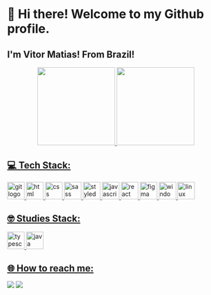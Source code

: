 # 👋 Hi there! Welcome to my Github profile.
## I'm Vitor Matias! From Brazil!

<div align='center'>
<a href="https://github.com/vmatiasdev">
<img height="180em" src="https://github-readme-stats.vercel.app/api/top-langs/?username=vmatiasdev&layout=compact&langs_count=7&theme=dracula"/>
<img height="180em" src="https://github-readme-stats.vercel.app/api?username=vmatiasdev&show_icons=true&theme=dracula&include_all_commits=true&count_private=true"/>
</div>

## 💻 Tech Stack:

<span>
  <img src="https://cdn.jsdelivr.net/gh/devicons/devicon/icons/git/git-original.svg" width='40' heigth='40' alt='git logo' />
  <img src="https://cdn.jsdelivr.net/gh/devicons/devicon/icons/html5/html5-original.svg" width='40' heigth='40' alt='html logo' />
  <img src="https://cdn.jsdelivr.net/gh/devicons/devicon/icons/css3/css3-original.svg" width='40' heigth='40' alt='css logo' />
  <img src="https://cdn.jsdelivr.net/gh/devicons/devicon/icons/sass/sass-original.svg" width='40' heigth='40' alt='sass logo' />
  <img src="https://styled-components.com/logo.png" width='40' height='40' alt='styled components logo'/>
  <img src="https://cdn.jsdelivr.net/gh/devicons/devicon/icons/javascript/javascript-plain.svg" width='40' heigth='40' alt='javascript logo' />
  <img src="https://cdn.jsdelivr.net/gh/devicons/devicon/icons/react/react-original.svg" width='40' heigth='40' alt='react logo' />
  <img src="https://cdn.jsdelivr.net/gh/devicons/devicon/icons/figma/figma-original.svg" width='40' heigth='40' alt='figma logo' />
  <img src="https://cdn.jsdelivr.net/gh/devicons/devicon/icons/windows8/windows8-original.svg" width='40' heigth='40' alt='windows logo' />
  <img src="https://cdn.jsdelivr.net/gh/devicons/devicon/icons/linux/linux-original.svg" width='40' heigth='40' alt='linux logo' />
</span>

## 🤓 Studies Stack:

<span>
  <img src="https://cdn.jsdelivr.net/gh/devicons/devicon/icons/typescript/typescript-plain.svg" width='40' heigth='40' alt='typescript logo' />
  <img src="https://cdn.jsdelivr.net/gh/devicons/devicon/icons/java/java-original.svg" width='40' heigth='40' alt='java logo' />
</span>

## 🌐 How to reach me:

<a href="https://www.linkedin.com/in/vitormatiasf/" target="_blank"><img src="https://img.shields.io/badge/-LinkedIn-%230077B5?style=for-the-badge&logo=linkedin&logoColor=white" target="_blank"></a>
<a href = "mailto:vitormatiasdev@gmail.com"><img src="https://img.shields.io/badge/Gmail-D14836?style=for-the-badge&logo=gmail&logoColor=white" target="_blank"></a>
